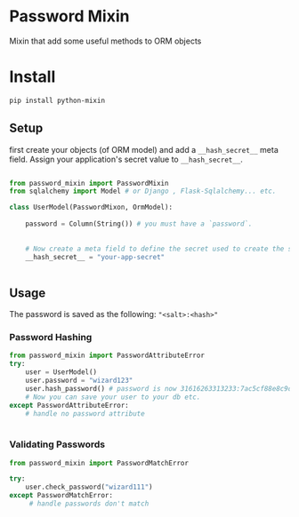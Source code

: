 # Password Mixin
Mixin that add some useful methods to ORM objects

# Install
```bash
pip install python-mixin
```

## Setup
first create your objects (of ORM model) and add a `__hash_secret__` meta field.
Assign your application's secret value to `__hash_secret__`.

```python

from password_mixin import PasswordMixin
from sqlalchemy import Model # or Django , Flask-Sqlalchemy... etc.

class UserModel(PasswordMixon, OrmModel):
    
    password = Column(String()) # you must have a `password`.
    
    
    # Now create a meta field to define the secret used to create the salt, for example:
    __hash_secret__ = "your-app-secret"
        
```

## Usage
The password is saved as the following: `"<salt>:<hash>"`

### Password Hashing
```python
from password_mixin import PasswordAttributeError
try:
    user = UserModel()
    user.password = "wizard123"
    user.hash_password() # password is now 31616263313233:7ac5cf88e8c9d262b49af168d9c30e47f2945cc9c207f20af0a39f09aa04595e
    # Now you can save your user to your db etc.
except PasswordAttributeError:
    # handle no password attribute
    

```

### Validating Passwords
```python
from password_mixin import PasswordMatchError

try:
    user.check_password("wizard111")
except PasswordMatchError:
     # handle passwords don't match
```